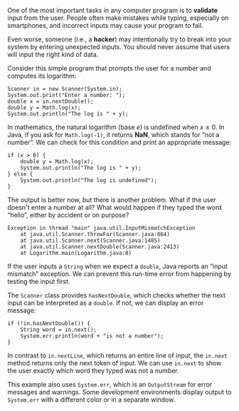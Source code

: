 One of the most important tasks in any computer program is to **validate** input from the user. People often make mistakes while typing, especially on smartphones, and incorrect inputs may cause your program to fail.

Even worse, someone (i.e., a **hacker**) may intentionally try to break into your system by entering unexpected inputs. You should never assume that users will input the right kind of data.

Consider this simple program that prompts the user for a number and computes its logarithm:

```code
Scanner in = new Scanner(System.in);
System.out.print("Enter a number: ");
double x = in.nextDouble();
double y = Math.log(x);
System.out.println("The log is " + y);
```

In mathematics, the natural logarithm (base $e$) is undefined when $x \le 0$. In Java, if you ask for `Math.log(-1)`, it returns **NaN**, which stands for “not a number”. We can check for this condition and print an appropriate message:

```code
if (x > 0) {
    double y = Math.log(x);
    System.out.println("The log is " + y);
} else {
    System.out.println("The log is undefined");
}
```

The output is better now, but there is another problem. What if the user doesn't enter a number at all? What would happen if they typed the word “hello”, either by accident or on purpose?



```code
Exception in thread "main" java.util.InputMismatchException
    at java.util.Scanner.throwFor(Scanner.java:864)
    at java.util.Scanner.next(Scanner.java:1485)
    at java.util.Scanner.nextDouble(Scanner.java:2413)
    at Logarithm.main(Logarithm.java:8)
```



If the user inputs a `String` when we expect a `double`, Java reports an “input mismatch” exception. We can prevent this run-time error from happening by testing the input first.

The `Scanner` class provides `hasNextDouble`, which checks whether the next input can be interpreted as a `double`. If not, we can display an error message:

```code
if (!in.hasNextDouble()) {
    String word = in.next();
    System.err.println(word + "is not a number");
}
```


In contrast to `in.nextLine`, which returns an entire line of input, the `in.next` method returns only the next token of input. We can use `in.next` to show the user exactly which word they typed was not a number.


This example also uses `System.err`, which is an `OutputStream` for error messages and warnings. Some development environments display output to `System.err` with a different color or in a separate window.